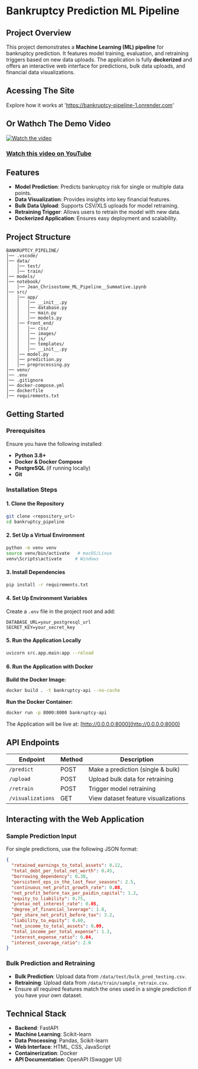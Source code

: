 # Bankruptcy Prediction ML Pipeline

## Project Overview

This project demonstrates a **Machine Learning (ML) pipeline** for bankruptcy prediction. It features model training, evaluation, and retraining triggers based on new data uploads. The application is fully **dockerized** and offers an interactive web interface for predictions, bulk data uploads, and financial data visualizations.



## Acessing The Site

Explore how it works at 'https://bankruptcy-pipeline-1.onrender.com'

## Or Wathch The Demo Video

[![Watch the video](https://img.youtube.com/vi/TBP4c9ov6Fs/maxresdefault.jpg)](https://youtu.be/TBP4c9ov6Fs)

### [Watch this video on YouTube](https://youtu.be/TBP4c9ov6Fs)

## Features

- **Model Prediction**: Predicts bankruptcy risk for single or multiple data points.
- **Data Visualization**: Provides insights into key financial features.
- **Bulk Data Upload**: Supports CSV/XLS uploads for model retraining.
- **Retraining Trigger**: Allows users to retrain the model with new data.
- **Dockerized Application**: Ensures easy deployment and scalability.

## Project Structure

```plaintext
BANKRUPTCY_PIPELINE/
│── .vscode/
│── data/
│   │── test/
│   │── train/
│── models/
│── notebook/
│   │── Jean_Chrisostome_ML_Pipeline__Summative.ipynb
│── src/
│   │── app/
│   │   │── __init__.py
│   │   │── database.py
│   │   │── main.py
│   │   │── models.py
│   │── Front_end/
│   │   │── css/
│   │   │── images/
│   │   │── js/
│   │   │── templates/
│   │   │── __init__.py
│   │── model.py
│   │── prediction.py
│   │── preprocessing.py
│── venv/
│── .env
│── .gitignore
│── docker-compose.yml
│── dockerfile
│── requirements.txt
```

## Getting Started

### Prerequisites

Ensure you have the following installed:

- **Python 3.8+**
- **Docker & Docker Compose**
- **PostgreSQL** (if running locally)
- **Git**

### Installation Steps

#### 1. Clone the Repository

```bash
git clone <repository_url>
cd bankruptcy_pipeline
```

#### 2. Set Up a Virtual Environment

```bash
python -m venv venv
source venv/bin/activate   # macOS/Linux
venv\Scripts\activate     # Windows
```

#### 3. Install Dependencies

```bash
pip install -r requirements.txt
```

#### 4. Set Up Environment Variables

Create a `.env` file in the project root and add:

```env
DATABASE_URL=your_postgresql_url
SECRET_KEY=your_secret_key
```

#### 5. Run the Application Locally

```bash
uvicorn src.app.main:app --reload
```

#### 6. Run the Application with Docker

**Build the Docker Image:**

```bash
docker build . -t bankruptcy-api --no-cache
```

**Run the Docker Container:**

```bash
docker run -p 8000:8000 bankruptcy-api
```

The Application will be live at: [http://0.0.0.0:8000](http://0.0.0.0:8000)

## API Endpoints

| Endpoint          | Method | Description                         |
| ----------------- | ------ | ----------------------------------- |
| `/predict`        | POST   | Make a prediction (single & bulk)   |
| `/upload`         | POST   | Upload bulk data for retraining     |
| `/retrain`        | POST   | Trigger model retraining            |
| `/visualizations` | GET    | View dataset feature visualizations |

## Interacting with the Web Application

### Sample Prediction Input

For single predictions, use the following JSON format:

```json
{
  "retained_earnings_to_total_assets": 0.12,
  "total_debt_per_total_net_worth": 0.45,
  "borrowing_dependency": 0.30,
  "persistent_eps_in_the_last_four_seasons": 2.5,
  "continuous_net_profit_growth_rate": 0.08,
  "net_profit_before_tax_per_paidin_capital": 1.2,
  "equity_to_liability": 0.75,
  "pretax_net_interest_rate": 0.05,
  "degree_of_financial_leverage": 1.8,
  "per_share_net_profit_before_tax": 3.2,
  "liability_to_equity": 0.60,
  "net_income_to_total_assets": 0.09,
  "total_income_per_total_expense": 1.3,
  "interest_expense_ratio": 0.04,
  "interest_coverage_ratio": 2.0
}
```

### Bulk Prediction and Retraining

- **Bulk Prediction**: Upload data from `/data/test/bulk_pred_testing.csv`.
- **Retraining**: Upload data from `/data/train/sample_retrain.csv`.
- Ensure all required features match the ones used in a single prediction if you have your own dataset.

## Technical Stack

- **Backend**: FastAPI
- **Machine Learning**: Scikit-learn
- **Data Processing**: Pandas, Scikit-learn
- **Web Interface**: HTML, CSS, JavaScript
- **Containerization**: Docker
- **API Documentation**: OpenAPI (Swagger UI)